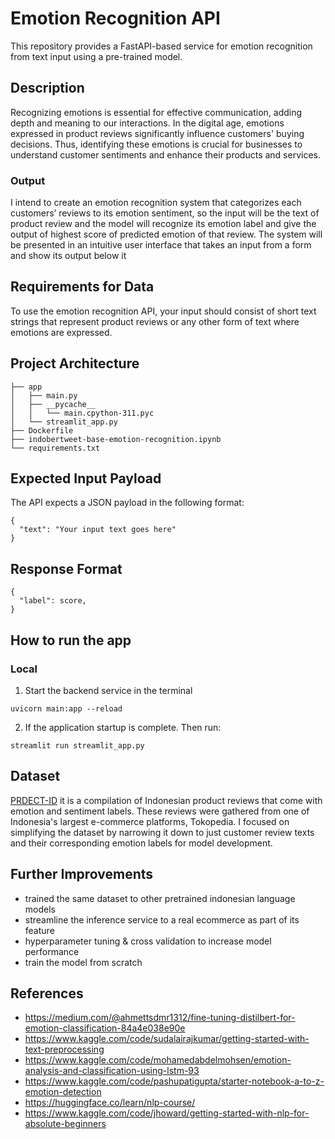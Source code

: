 # Emotion Recognition API
This repository provides a FastAPI-based service for emotion recognition from text input using a pre-trained model.

## Description
Recognizing emotions is essential for effective communication, adding depth and meaning to our interactions. 
In the digital age, emotions expressed in product reviews significantly influence customers' buying decisions. Thus, identifying these emotions is crucial for businesses to understand customer sentiments and enhance their products and services.

### Output
I intend to create an emotion recognition system that categorizes each customers’ reviews to its emotion sentiment, 
so the input will be the text of product review and the model will recognize its emotion label and give the output of highest score of predicted emotion of that review. 
The system will be presented in an intuitive user interface that takes an input from a form and show its output below it

## Requirements for Data
To use the emotion recognition API, your input should consist of short text strings that represent product reviews or any other form of text where emotions are expressed.

## Project Architecture
```
├── app
│   ├── main.py
│   ├── __pycache__
│   │   └── main.cpython-311.pyc
│   └── streamlit_app.py
├── Dockerfile
├── indobertweet-base-emotion-recognition.ipynb
└── requirements.txt
```

## Expected Input Payload
The API expects a JSON payload in the following format:
```
{
  "text": "Your input text goes here"
}
```

## Response Format
```
{
  "label": score,
}
```

## How to run the app
### Local
1. Start the backend service in the terminal
```
uvicorn main:app --reload
```
2. If the application startup is complete. Then run:
```
streamlit run streamlit_app.py
```

## Dataset
[PRDECT-ID](https://data.mendeley.com/datasets/574v66hf2v/1) 
it is a compilation of Indonesian product reviews that come with emotion and sentiment labels. These reviews were gathered from one of Indonesia's largest e-commerce platforms, Tokopedia. 
I focused on simplifying the dataset by narrowing it down to just customer review texts and their corresponding emotion labels for model development.

## Further Improvements
* trained the same dataset to other pretrained indonesian language models
* streamline the inference service to a real ecommerce as part of its feature
* hyperparameter tuning & cross validation to increase model performance
* train the model from scratch

## References
* https://medium.com/@ahmettsdmr1312/fine-tuning-distilbert-for-emotion-classification-84a4e038e90e 
* https://www.kaggle.com/code/sudalairajkumar/getting-started-with-text-preprocessing
* https://www.kaggle.com/code/mohamedabdelmohsen/emotion-analysis-and-classification-using-lstm-93
* https://www.kaggle.com/code/pashupatigupta/starter-notebook-a-to-z-emotion-detection
* https://huggingface.co/learn/nlp-course/
* https://www.kaggle.com/code/jhoward/getting-started-with-nlp-for-absolute-beginners 
